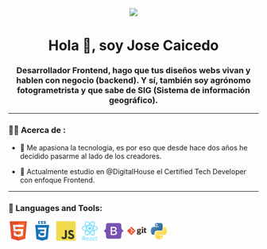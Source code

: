 <div id="header" align="center">
    <img src="https://giphy.com/gifs/M9kgjEsLG6LMbYC9dl" width="200" />
    <h1 align="center">Hola 👋, soy Jose Caicedo</h1>
    <h3 align="center">Desarrollador Frontend, hago que tus diseños webs vivan y hablen con negocio (backend). Y sí, también soy agrónomo fotogrametrista y que sabe de SIG (Sistema de información geográfico). </h3>
</div>

---

### 👨‍💻 Acerca de :

- 📝 Me apasiona la tecnología, es por eso que desde hace dos años he decidido pasarme al lado de los creadores.

- 🌱 Actualmente estudio en @DigitalHouse el Certified Tech Developer con enfoque Frontend.

---

<div align="left">
    <h3>🔨 Languages and Tools:</h3>
    <div>
        <img src="https://github.com/devicons/devicon/blob/master/icons/html5/html5-original.svg" title="HTML5" alt="HTML" width="40" height="40"/>&nbsp;
        <img src="https://github.com/devicons/devicon/blob/master/icons/css3/css3-plain-wordmark.svg"  title="CSS3" alt="CSS" width="40" height="40"/>&nbsp;
        <img src="https://github.com/devicons/devicon/blob/master/icons/javascript/javascript-original.svg" title="JavaScript" alt="JavaScript" width="40" height="40"/>&nbsp;
        <img src="https://github.com/devicons/devicon/blob/master/icons/react/react-original-wordmark.svg" title="React" alt="React" width="40" height="40"/>&nbsp;
        <img src="https://github.com/devicons/devicon/blob/master/icons/bootstrap/bootstrap-plain.svg" title="Bootstrap" alt="Bootstrap" width="40" height="40"/>&nbsp;
        <img src="https://github.com/devicons/devicon/blob/master/icons/git/git-original-wordmark.svg" title="Git" **alt="Git" width="40" height="40"/>
        <img src="https://github.com/devicons/devicon/blob/master/icons/python/python-original.svg" title="Git" **alt="Git" width="40" height="40"/>
      </div>
</div>